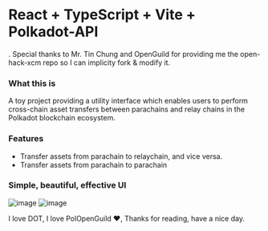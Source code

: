 # React + TypeScript + Vite + Polkadot-API
. Special thanks to Mr. Tin Chung and OpenGuild for providing me the open-hack-xcm repo so I can implicity fork & modify it.

### What this is
A toy project providing a utility interface which enables users to perform cross-chain asset transfers between parachains and relay chains in the Polkadot blockchain ecosystem.

### Features
- Transfer assets from parachain to relaychain, and vice versa.
- Transfer assets from parachain to parachain

### Simple, beautiful, effective UI
![image](https://github.com/user-attachments/assets/ae1dcefc-6903-4bfe-8dc4-41cb13062f22)
![image](https://github.com/user-attachments/assets/2ed23619-d8a3-45ce-b47f-484fc70df80a)

I love DOT,
I love PolOpenGuild ❤️,
Thanks for reading, have a nice day.
